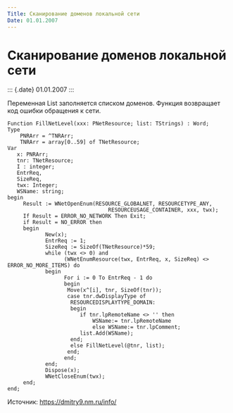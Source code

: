 ```yaml
---
Title: Сканирование доменов локальной сети
Date: 01.01.2007
---
```



Сканирование доменов локальной сети
===================================

::: {.date}
01.01.2007
:::

Переменная List заполняется списком доменов. Функция возвращает код
ошибки обращения к сети.

    Function FillNetLevel(xxx: PNetResource; list: TStrings) : Word;
    Type
        PNRArr = ^TNRArr;
        TNRArr = array[0..59] of TNetResource;
    Var
       x: PNRArr;
       tnr: TNetResource;
       I : integer;
       EntrReq,
       SizeReq,
       twx: Integer;
       WSName: string;
    begin
         Result := WNetOpenEnum(RESOURCE_GLOBALNET, RESOURCETYPE_ANY,
                                    RESOURCEUSAGE_CONTAINER, xxx, twx);
         If Result = ERROR_NO_NETWORK Then Exit;
         if Result = NO_ERROR then
         begin
                New(x);
                EntrReq := 1;
                SizeReq := SizeOf(TNetResource)*59;
                while (twx <> 0) and 
                      (WNetEnumResource(twx, EntrReq, x, SizeReq) <> ERROR_NO_MORE_ITEMS) do
                begin
                      For i := 0 To EntrReq - 1 do
                      begin
                       Move(x^[i], tnr, SizeOf(tnr));
                       case tnr.dwDisplayType of
                        RESOURCEDISPLAYTYPE_DOMAIN:
                        begin
                           if tnr.lpRemoteName <> '' then
                               WSName:= tnr.lpRemoteName
                               else WSName:= tnr.lpComment;
                           list.Add(WSName);
                        end;
                        else FillNetLevel(@tnr, list);
                       end;
                      end;
                end;
                Dispose(x);
                WNetCloseEnum(twx);
         end;
    end;

Источник: <https://dmitry9.nm.ru/info/>
